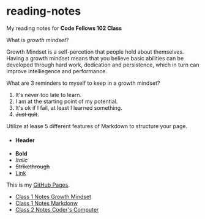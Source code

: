 # reading-notes
My reading notes for **Code Fellows 102 Class**

What is *growth mindset*?

Growth Mindset is a self-percetion that people hold about themselves. Having a growth mindset means that you believe basic abilities can be developed through hard work, dedication and persistence, which in turn can improve intelliegence and performance.

What are 3 reminders to myself to keep in a growth mindset?

1. It's never too late to learn.
2. I am at the starting point of my potential. 
3. It's ok if I fail, at least I learned something.
4. ~~Just quit~~. 

Utilize at lease 5 different features of Markdown to structure your page.

- #### Header
- **Bold**
- *Italic*
- ~~Strikethrough~~
- [Link](https://github.com/yenxiongyuan)


This is my [GitHub Pages](https://github.com/yenxiongyuan).

* [Class 1 Notes Growth Mindset](class1.md)
* [Class 1 Notes Markdonw](class1a.md)
* [Class 2 Notes Coder's Computer](class2.md)



